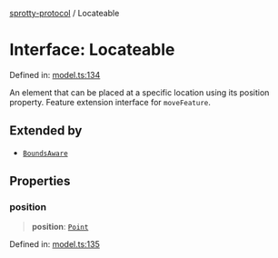 
[sprotty-protocol](../globals) / Locateable

# Interface: Locateable

Defined in: [model.ts:134](https://github.com/eclipse-sprotty/sprotty/blob/f9b2433481cc27a1ac0c92d525a92039ae7f6c76/packages/sprotty-protocol/src/model.ts#L134)

An element that can be placed at a specific location using its position property.
Feature extension interface for `moveFeature`.

## Extended by

- [`BoundsAware`](../Interface.BoundsAware)

## Properties

### position

> **position**: [`Point`](../Interface.Point)

Defined in: [model.ts:135](https://github.com/eclipse-sprotty/sprotty/blob/f9b2433481cc27a1ac0c92d525a92039ae7f6c76/packages/sprotty-protocol/src/model.ts#L135)
